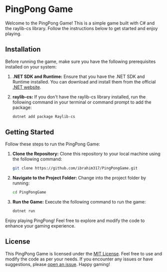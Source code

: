 # PingPong Game

Welcome to the PingPong Game! This is a simple game built with C# and the raylib-cs library. Follow the instructions below to get started and enjoy playing.

## Installation

Before running the game, make sure you have the following prerequisites installed on your system:

1. **.NET SDK and Runtime:**
   Ensure that you have the .NET SDK and Runtime installed. You can download and install them from the official [.NET website](https://dotnet.microsoft.com/download).

2. **raylib-cs:**
   If you don't have the raylib-cs library installed, run the following command in your terminal or command prompt to add the package:
   ```bash
   dotnet add package Raylib-cs
   ```

## Getting Started

Follow these steps to run the PingPong Game:

1. **Clone the Repository:**
   Clone this repository to your local machine using the following command:
   ```bash
   git clone https://github.com/ibrahim317/PingPongGame.git
   ```

2. **Navigate to the Project Folder:**
   Change into the project folder by running:
   ```bash
   cd PingPongGame
   ```

3. **Run the Game:**
   Execute the following command to run the game:
   ```bash
   dotnet run
   ```

Enjoy playing PingPong! Feel free to explore and modify the code to enhance your gaming experience.

## License

This PingPong Game is licensed under the [MIT License](LICENSE). Feel free to use and modify the code as per your needs. If you encounter any issues or have suggestions, please [open an issue](https://github.com/your-username/PingPongGame/issues). Happy gaming!
